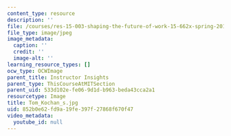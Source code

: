 ```yaml
---
content_type: resource
description: ''
file: /courses/res-15-003-shaping-the-future-of-work-15-662x-spring-2016/852b0e62fd9a19fe397f27868f670f47_Tom_Kochan_s.jpg
file_type: image/jpeg
image_metadata:
  caption: ''
  credit: ''
  image-alt: ''
learning_resource_types: []
ocw_type: OCWImage
parent_title: Instructor Insights
parent_type: ThisCourseAtMITSection
parent_uid: 533d102e-fe06-9d1d-b963-beda43cca2a1
resourcetype: Image
title: Tom_Kochan_s.jpg
uid: 852b0e62-fd9a-19fe-397f-27868f670f47
video_metadata:
  youtube_id: null
---
```

